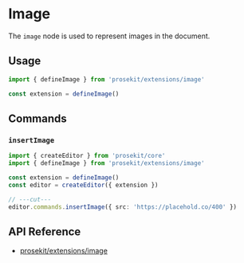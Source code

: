 # Image

The `image` node is used to represent images in the document.

<!-- @include: @/examples/image-view.md -->

## Usage

```ts
import { defineImage } from 'prosekit/extensions/image'

const extension = defineImage()
```

## Commands

### `insertImage`

```ts twoslash
import { createEditor } from 'prosekit/core'
import { defineImage } from 'prosekit/extensions/image'

const extension = defineImage()
const editor = createEditor({ extension })

// ---cut---
editor.commands.insertImage({ src: 'https://placehold.co/400' })
```

## API Reference

- [prosekit/extensions/image](/references/extensions/image)
